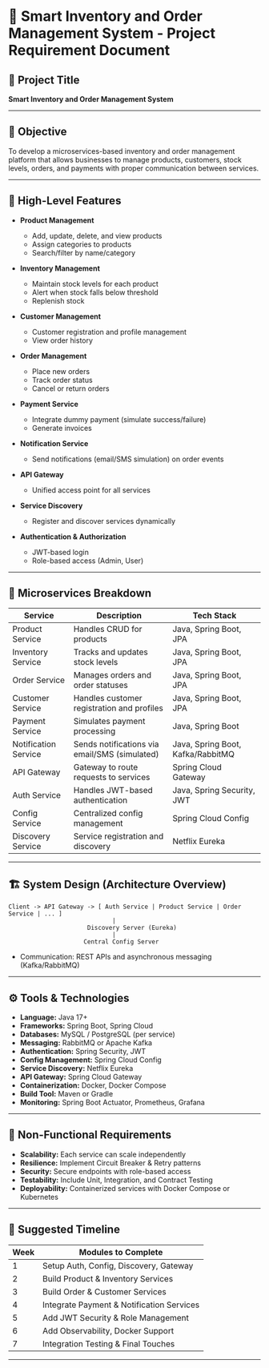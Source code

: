 # 📝 Smart Inventory and Order Management System - Project Requirement Document

## 📌 Project Title
**Smart Inventory and Order Management System**

---

## 🎯 Objective
To develop a microservices-based inventory and order management platform that allows businesses to manage products, customers, stock levels, orders, and payments with proper communication between services.

---

## 🚀 High-Level Features

- **Product Management**
  - Add, update, delete, and view products
  - Assign categories to products
  - Search/filter by name/category

- **Inventory Management**
  - Maintain stock levels for each product
  - Alert when stock falls below threshold
  - Replenish stock

- **Customer Management**
  - Customer registration and profile management
  - View order history

- **Order Management**
  - Place new orders
  - Track order status
  - Cancel or return orders

- **Payment Service**
  - Integrate dummy payment (simulate success/failure)
  - Generate invoices

- **Notification Service**
  - Send notifications (email/SMS simulation) on order events

- **API Gateway**
  - Unified access point for all services

- **Service Discovery**
  - Register and discover services dynamically

- **Authentication & Authorization**
  - JWT-based login
  - Role-based access (Admin, User)

---

## 🧱 Microservices Breakdown

| Service              | Description                                          | Tech Stack                         |
|----------------------|------------------------------------------------------|------------------------------------|
| Product Service       | Handles CRUD for products                           | Java, Spring Boot, JPA             |
| Inventory Service     | Tracks and updates stock levels                     | Java, Spring Boot, JPA             |
| Order Service         | Manages orders and order statuses                   | Java, Spring Boot, JPA             |
| Customer Service      | Handles customer registration and profiles          | Java, Spring Boot, JPA             |
| Payment Service       | Simulates payment processing                        | Java, Spring Boot                  |
| Notification Service  | Sends notifications via email/SMS (simulated)      | Java, Spring Boot, Kafka/RabbitMQ  |
| API Gateway           | Gateway to route requests to services               | Spring Cloud Gateway               |
| Auth Service          | Handles JWT-based authentication                    | Java, Spring Security, JWT         |
| Config Service        | Centralized config management                       | Spring Cloud Config                |
| Discovery Service     | Service registration and discovery                  | Netflix Eureka                     |

---

## 🏗️ System Design (Architecture Overview)

```
Client -> API Gateway -> [ Auth Service | Product Service | Order Service | ... ]
                             |
                      Discovery Server (Eureka)
                             |
                     Central Config Server
```

- Communication: REST APIs and asynchronous messaging (Kafka/RabbitMQ)

---

## ⚙️ Tools & Technologies

- **Language:** Java 17+
- **Frameworks:** Spring Boot, Spring Cloud
- **Databases:** MySQL / PostgreSQL (per service)
- **Messaging:** RabbitMQ or Apache Kafka
- **Authentication:** Spring Security, JWT
- **Config Management:** Spring Cloud Config
- **Service Discovery:** Netflix Eureka
- **API Gateway:** Spring Cloud Gateway
- **Containerization:** Docker, Docker Compose
- **Build Tool:** Maven or Gradle
- **Monitoring:** Spring Boot Actuator, Prometheus, Grafana

---

## 📐 Non-Functional Requirements

- **Scalability:** Each service can scale independently
- **Resilience:** Implement Circuit Breaker & Retry patterns
- **Security:** Secure endpoints with role-based access
- **Testability:** Include Unit, Integration, and Contract Testing
- **Deployability:** Containerized services with Docker Compose or Kubernetes

---

## 📆 Suggested Timeline

| Week | Modules to Complete                       |
|------|-------------------------------------------|
| 1    | Setup Auth, Config, Discovery, Gateway    |
| 2    | Build Product & Inventory Services        |
| 3    | Build Order & Customer Services           |
| 4    | Integrate Payment & Notification Services |
| 5    | Add JWT Security & Role Management        |
| 6    | Add Observability, Docker Support         |
| 7    | Integration Testing & Final Touches       |

---

```
